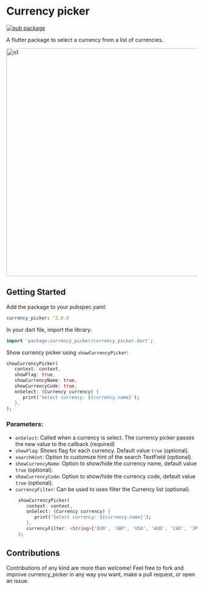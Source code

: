 # Currency picker

[![pub package](https://img.shields.io/pub/v/currency_picker.svg)](https://pub.dev/packages/currency_picker)

A flutter package to select a currency from a list of currencies. 

<img height="600" alt="n1" src="https://raw.githubusercontent.com/Daniel-Ioannou/flutter_currency_picker/master/assets/ReadMe%20Screenshot.png">

## Getting Started

 Add the package to your pubspec.yaml:

 ```yaml
 currency_picker: ^2.0.0
 ```
 
 In your dart file, import the library:

 ```Dart
 import 'package:currency_picker/currency_picker.dart';
 ``` 
  Show currency picker using `showCurrencyPicker`:
```Dart
showCurrencyPicker(
   context: context,
   showFlag: true,
   showCurrencyName: true,
   showCurrencyCode: true,
   onSelect: (Currency currency) {
      print('Select currency: ${currency.name}');
   },
);
```

### Parameters:
* `onSelect`: Called when a currency is select. The currency picker passes the new value to the callback (required)
* `showFlag`: Shows flag for each currency. Default value `true` (optional). 
* `searchHint`: Option to customize hint of the search TextField (optional).
* `showCurrencyName`: Option to show/hide the currency name, default value `true` (optional).
* `showCurrencyCode`: Option to show/hide the currency code, default value `true` (optional).
* `currencyFilter`: Can be used to uses filter the Currency list (optional).
  ```Dart
   showCurrencyPicker(
      context: context,
      onSelect: (Currency currency) {
         print('Select currency: ${currency.name}');
      },
      currencyFilter: <String>['EUR', 'GBP', 'USD', 'AUD', 'CAD', 'JPY', 'HKD', 'CHF', 'SEK', 'ILS'],
   );
  ``` 

## Contributions
Contributions of any kind are more than welcome! Feel free to fork and improve currency_picker in any way you want, make a pull request, or open an issue.
